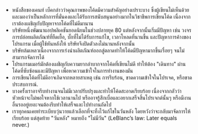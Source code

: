- หนังสือของเคนท์ เบ็คกล่าวว่าคุณภาพของโค้ดมีความสำคัญอย่างเปราะบาง ซึ่งผู้เขียนไม่เห็นด้วยและมองว่าเป็นหลักการที่มั่นคงและได้รับการสนับสนุนอย่างมากในวิชาชีพการเขียนโค้ด เนื่องจากเราต้องเผชิญกับปัญหาจากโค้ดที่ไม่ดีมานาน
- บริษัทหนึ่งพัฒนาแอปพลิเคชันยอดนิยมในช่วงปลายยุค 80 แต่หลังจากนั้นเริ่มมีปัญหา เช่น วงจรการปล่อยผลิตภัณฑ์ที่ยืดเยื้อ, บั๊กที่ไม่ได้รับการแก้ไข, เวลาโหลดที่นานขึ้น และปัญหาการค้างของโปรแกรม เมื่อผู้ใช้หันหลังให้ บริษัทจึงปิดตัวลงไม่นานหลังจากนั้น
- บริษัทล้มเหลวเนื่องจากการเร่งนำผลิตภัณฑ์ออกสู่ตลาดทำให้โค้ดมีปัญหามากขึ้นเรื่อยๆ จนไม่สามารถจัดการได้
- โปรแกรมเมอร์มักต้องเผชิญกับความยากลำบากจากโค้ดที่เขียนไม่ดี ทำให้ต้อง "เดินทาง" ผ่านโค้ดที่ซับซ้อนและมีปัญหา เพื่อหาความเข้าใจในการทำงานของมัน
- การเขียนโค้ดที่ไม่ดีอาจเกิดจากหลายสาเหตุ เช่น การรีบร้อน, ขาดความเข้าใจในโปรเจค, หรือขาดประสบการณ์.
- บางครั้งเราอาจรีบทำงานจนไม่มีเวลาปรับปรุงและทำให้โค้ดสะอาดเรียบร้อย เนื่องจากกลัวว่าหัวหน้าจะไม่พอใจหากใช้เวลานานไป หรืออาจรู้สึกเบื่อและอยากเสร็จสิ้นโปรเจกต์นั้นๆ หรือมีงานอื่นรออยู่เยอะจนต้องรีบทำให้เสร็จและไปทำงานถัดไป
- เราทุกคนเคยทำระเบียบวุ่นวายแล้วเลือกที่จะทิ้งไว้แก้ไขในวันหลัง โดยหวังว่าจะกลับมาจัดการให้เรียบร้อย แต่สุดท้าย "วันหลัง" หมายถึง "ไม่มีวัน" (LeBlanc’s law: Later equals never.)